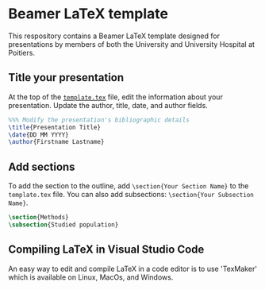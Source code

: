# Beamer LaTeX template

This respository contains a Beamer LaTeX template designed for presentations by members of both the University and University Hospital at Poitiers.

## Title your presentation

At the top of the [`template.tex`](template.tex) file, edit the information about your presentation. Update the author, title, date, and author fields. 

```latex
%%% Modify the presentation's bibliographic details
\title{Presentation Title}
\date{DD MM YYYY}
\author{Firstname Lastname}
```

## Add sections

To add the section to the outline, add `\section{Your Section Name}` to the `template.tex` file.  You can also add subsections: `\section{Your Subsection Name}`.

```latex
\section{Methods}
\subsection{Studied population}
```

## Compiling LaTeX in Visual Studio Code

An easy way to edit and compile LaTeX in a code editor is to use 'TexMaker' which is available on Linux, MacOs, and Windows.